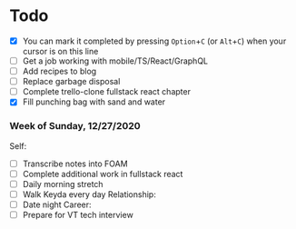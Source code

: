 # Todo

- [x] You can mark it completed by pressing `Option`+`C` (or `Alt`+`C`) when your cursor is on this line
- [ ] Get a job working with mobile/TS/React/GraphQL
- [ ] Add recipes to blog
- [ ] Replace garbage disposal
- [ ] Complete trello-clone fullstack react chapter
- [x] Fill punching bag with sand and water
### Week of Sunday, 12/27/2020
Self:  
 - [ ] Transcribe notes into FOAM
 - [ ] Complete additional work in fullstack react  
 - [ ] Daily morning stretch
 - [ ] Walk Keyda every day
Relationship:  
  - [ ] Date night
Career:  
- [ ] Prepare for VT tech interview